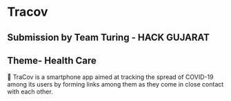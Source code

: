 # Tracov

## Submission by Team Turing - HACK GUJARAT
## Theme- Health Care
:rocket: TraCov is a smartphone app aimed at tracking the spread of COVID-19 among its users by forming links among them as they come in close contact with each other. 
